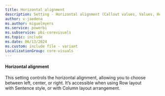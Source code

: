 ```yaml
---
title: Horizontal alignment
description: Setting - Horizontal alignment (Callout values, Values, Horizontal alignment)
author: v-jaedena
ms.author: miguelmyers
ms.service: powerbi
ms.subservice: pbi-corevisuals
ms.topic: include
ms.date: 06/13/2024
ms.custom: include file - variant
LocalizationGroup: core-visuals
---
```

#### Horizontal alignment

This setting controls the horizontal alignment, allowing you to choose between left, center, or right. It’s accessible when using Row layout with Sentence style, or with Column layout arrangement.

